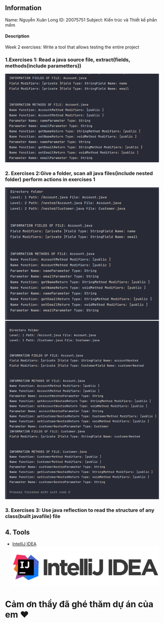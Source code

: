 ## Information

Name: Nguyễn Xuân Long
ID: 20075751
Subject: Kiến trúc và Thiết kế phần mềm

#### Description

Week 2 exercises: Write a tool that allows testing the entire project

### 1.Exercises 1: Read a java source file, extract(fields, methods(include parametters))

![img.png](assets/exercises1.png)

### 2. Exercises 2:Give a folder, scan all java files(include nested folder) perform actions in exercises 1

![img_1.png](assets/exercises2_1.png)
![img_1.png](assets/exercises2_2.png)

### 3. Exercises 3: Use java reflection to read the structure of any class(built javafile) file

## 4. Tools

- [IntelliJ IDEA](https://www.jetbrains.com/idea/)
  ![img_1.png](assets/logo)

# Cảm ơn thầy đã ghé thăm dự án của em :heart:
